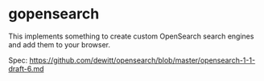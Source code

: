 # gopensearch

This implements something to create custom OpenSearch search engines and add them to your browser.

Spec: https://github.com/dewitt/opensearch/blob/master/opensearch-1-1-draft-6.md
